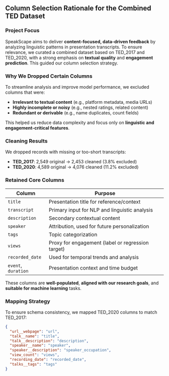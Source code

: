 ## Column Selection Rationale for the Combined TED Dataset

### Project Focus
SpeakScape aims to deliver **content-focused, data-driven feedback** by analyzing linguistic patterns in presentation transcripts. To ensure relevance, we curated a combined dataset based on TED_2017 and TED_2020, with a strong emphasis on **textual quality** and **engagement prediction**. This guided our column selection strategy.

### Why We Dropped Certain Columns
To streamline analysis and improve model performance, we excluded columns that were:
- **Irrelevant to textual content** (e.g., platform metadata, media URLs)
- **Highly incomplete or noisy** (e.g., nested ratings, related content)
- **Redundant or derivable** (e.g., name duplicates, count fields)

This helped us reduce data complexity and focus only on **linguistic and engagement-critical features**.

### Cleaning Results
We dropped records with missing or too-short transcripts:
- **TED_2017**: 2,549 original → 2,453 cleaned (3.8% excluded)
- **TED_2020**: 4,589 original → 4,076 cleaned (11.2% excluded)

### Retained Core Columns
| Column           | Purpose                                               |
|------------------|--------------------------------------------------------|
| `title`          | Presentation title for reference/context               |
| `transcript`     | Primary input for NLP and linguistic analysis          |
| `description`    | Secondary contextual content                           |
| `speaker`        | Attribution, used for future personalization           |
| `tags`           | Topic categorization                                   |
| `views`          | Proxy for engagement (label or regression target)      |
| `recorded_date`  | Used for temporal trends and analysis                  |
| `event`, `duration` | Presentation context and time budget                |

These columns are **well-populated**, **aligned with our research goals**, and **suitable for machine learning** tasks.

### Mapping Strategy
To ensure schema consistency, we mapped TED_2020 columns to match TED_2017:

```json
{
  "url__webpage": "url",
  "talk__name": "title", 
  "talk__description": "description",
  "speaker__name": "speaker",
  "speaker__description": "speaker_occupation",
  "view_count": "views",
  "recording_date": "recorded_date",
  "talks__tags": "tags"
}

